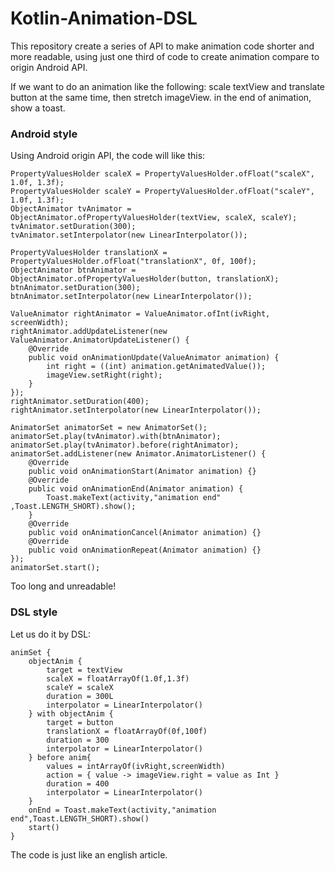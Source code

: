 # Kotlin-Animation-DSL
This repository create a series of API to make animation code shorter and more readable, using just one third of code to create animation compare to origin Android API.


If we want to do an animation like the following: scale textView and translate button at the same time, then stretch imageView. in the end of animation, show a toast.

### Android style
Using Android origin API, the code will like this:
```
PropertyValuesHolder scaleX = PropertyValuesHolder.ofFloat("scaleX", 1.0f, 1.3f);
PropertyValuesHolder scaleY = PropertyValuesHolder.ofFloat("scaleY", 1.0f, 1.3f);
ObjectAnimator tvAnimator = ObjectAnimator.ofPropertyValuesHolder(textView, scaleX, scaleY);
tvAnimator.setDuration(300);
tvAnimator.setInterpolator(new LinearInterpolator());

PropertyValuesHolder translationX = PropertyValuesHolder.ofFloat("translationX", 0f, 100f);
ObjectAnimator btnAnimator = ObjectAnimator.ofPropertyValuesHolder(button, translationX);
btnAnimator.setDuration(300);
btnAnimator.setInterpolator(new LinearInterpolator());

ValueAnimator rightAnimator = ValueAnimator.ofInt(ivRight, screenWidth);
rightAnimator.addUpdateListener(new ValueAnimator.AnimatorUpdateListener() {
    @Override
    public void onAnimationUpdate(ValueAnimator animation) {
        int right = ((int) animation.getAnimatedValue());
        imageView.setRight(right);
    }
});
rightAnimator.setDuration(400);
rightAnimator.setInterpolator(new LinearInterpolator());

AnimatorSet animatorSet = new AnimatorSet();
animatorSet.play(tvAnimator).with(btnAnimator);
animatorSet.play(tvAnimator).before(rightAnimator);
animatorSet.addListener(new Animator.AnimatorListener() {
    @Override
    public void onAnimationStart(Animator animation) {}
    @Override
    public void onAnimationEnd(Animator animation) {
        Toast.makeText(activity,"animation end" ,Toast.LENGTH_SHORT).show();
    }
    @Override
    public void onAnimationCancel(Animator animation) {}
    @Override
    public void onAnimationRepeat(Animator animation) {}
});
animatorSet.start();
```
Too long and unreadable!

### DSL style
Let us do it by DSL:
```
animSet {
    objectAnim {
        target = textView
        scaleX = floatArrayOf(1.0f,1.3f)
        scaleY = scaleX
        duration = 300L
        interpolator = LinearInterpolator()
    } with objectAnim {
        target = button
        translationX = floatArrayOf(0f,100f)
        duration = 300
        interpolator = LinearInterpolator()
    } before anim{
        values = intArrayOf(ivRight,screenWidth)
        action = { value -> imageView.right = value as Int }
        duration = 400
        interpolator = LinearInterpolator()
    }
    onEnd = Toast.makeText(activity,"animation end",Toast.LENGTH_SHORT).show()
    start()
}
```
The code is just like an english article.

